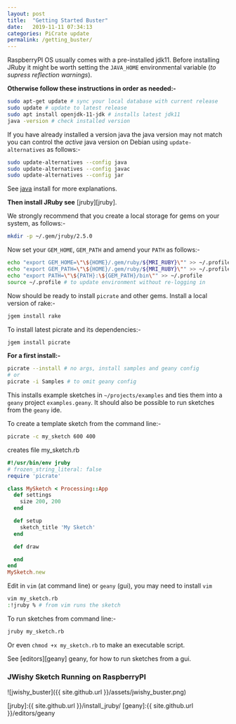 ```yaml
---
layout: post
title:  "Getting Started Buster"
date:   2019-11-11 07:34:13
categories: PiCrate update
permalink: /getting_buster/
---
```

RaspberryPI OS usually comes with a pre-installed jdk11. Before installing JRuby it might be worth setting the `JAVA_HOME` environmental variable (_to supress reflection warnings_).

  __Otherwise follow these instructions in order as needed:-__

```bash
sudo apt-get update # sync your local database with current release
sudo update # update to latest release
sudo apt install openjdk-11-jdk # installs latest jdk11
java -version # check installed version
```
If you have already installed a version java the java version may not match you can control the _active_ java version on Debian using `update-alternatives` as follows:-
```bash
sudo update-alternatives --config java
sudo update-alternatives --config javac
sudo update-alternatives --config jar
```
See [java][java] install for more explanations.

__Then install JRuby see__ [jruby][jruby].

We strongly recommend that you create a local storage for gems on your system, as follows:-

```bash
mkdir -p ~/.gem/jruby/2.5.0
```
Now set your `GEM_HOME`, `GEM_PATH` and amend your `PATH` as follows:-

```bash
echo "export GEM_HOME=\"\${HOME}/.gem/ruby/${MRI_RUBY}\"" >> ~/.profile
echo "export GEM_PATH=\"\${HOME}/.gem/ruby/${MRI_RUBY}\"" >> ~/.profile
echo "export PATH=\"\${PATH}:\${GEM_PATH}/bin\"" >> ~/.profile
source ~/.profile # to update environment without re-logging in
```
Now should be ready to install `picrate` and other gems.
Install a local version of rake:-
```bash
jgem install rake
```
To install latest picrate and its dependencies:-

```bash
jgem install picrate
```
__For a first install:-__

```bash
picrate --install # no args, install samples and geany config
# or
picrate -i Samples # to omit geany config
```

This installs example sketches in `~/projects/examples` and ties them into a `geany` project `examples.geany`. It should also be possible to run sketches from the `geany` ide.

To create a template sketch from the command line:-

```bash
picrate -c my_sketch 600 400
```
creates file my_sketch.rb

```ruby
#!/usr/bin/env jruby
# frozen_string_literal: false
require 'picrate'

class MySketch < Processing::App
  def settings
    size 200, 200
  end

  def setup
    sketch_title 'My Sketch'
  end

  def draw

  end
end
MySketch.new

```

Edit in `vim` (at command line) or `geany` (gui), you may need to install `vim`
```bash
vim my_sketch.rb
:!jruby % # from vim runs the sketch
```

To run sketches from command line:-

```bash
jruby my_sketch.rb
```

Or even `chmod +x my_sketch.rb` to make an executable script.

See [editors][geany] geany, for how to run sketches from a gui.

### JWishy Sketch Running on RaspberryPI

![jwishy_buster]({{ site.github.url }}/assets/jwishy_buster.png)

[buster]: https://gist.github.com/monkstone/04a1272ca9274a2c7e3e1bf170877bfb
[java]:http://ruby-processing.github.io/java/raspberry/
[jruby]:{{ site.github.url }}/install_jruby/
[geany]:{{ site.github.url }}/editors/geany
